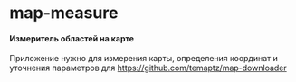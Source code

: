 # map-measure

#### Измеритель областей на карте

Приложение нужно для измерения карты, определения координат и уточнения параметров для https://github.com/temaptz/map-downloader 
